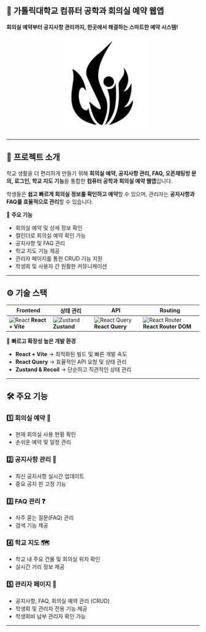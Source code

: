 

## 🏫 가톨릭대학교 컴퓨터 공학과 회의실 예약 웹앱  

**회의실 예약부터 공지사항 관리까지, 한곳에서 해결하는 스마트한 예약 시스템!**  

<p align="center">
  <img src="/public/assets/logo.svg" alt="Project Preview" width="50%">
</p>

---

## 📌 프로젝트 소개  
학교 생활을 더 편리하게 만들기 위해 **회의실 예약, 공지사항 관리, FAQ, 오픈채팅방 문의, 로그인, 학교 지도 기능**을 통합한 **컴퓨터 공학과 회의실 예약 웹앱**입니다.  

학생들은 **쉽고 빠르게 회의실 정보를 확인하고 예약**할 수 있으며, 관리자는 **공지사항과 FAQ를 효율적으로 관리**할 수 있습니다.  

🚀 **주요 기능**  
- 회의실 예약 및 상세 정보 확인
- 캘린더로 회의실 예약 확인 가능 
- 공지사항 및 FAQ 관리  
- 학교 지도 기능 제공  
- 관리자 페이지를 통한 CRUD 기능 지원  
- 학생회 및 사용자 간 원활한 커뮤니케이션  

---

## ⚙️ 기술 스택  

| Frontend | 상태 관리 | API | Routing |
|----------|----------|-----|---------|
| ![React](https://img.shields.io/badge/React-61DAFB?style=flat-square&logo=React&logoColor=white) **React + Vite** | ![Zustand](https://img.shields.io/badge/Zustand-%236080C4?style=flat-square&logo=Zustand&logoColor=white) **Zustand** | ![React Query](https://img.shields.io/badge/React%20Query-FF4154?style=flat-square&logo=React%20Query&logoColor=white) **React Query** | ![React Router](https://img.shields.io/badge/React%20Router-CA4245?style=flat-square&logo=React%20Router&logoColor=white) **React Router DOM** |

🚀 **빠르고 확장성 높은 개발 환경**  
- **React + Vite** → 최적화된 빌드 및 빠른 개발 속도  
- **React Query** → 효율적인 API 요청 및 상태 관리  
- **Zustand & Recoil** → 단순하고 직관적인 상태 관리  

---

## 🛠 주요 기능  

### 1️⃣ 회의실 예약 🏢  
- 현재 회의실 사용 현황 확인  
- 손쉬운 예약 및 일정 관리  

### 2️⃣ 공지사항 관리 📢  
- 최신 공지사항 실시간 업데이트  
- 중요 공지 핀 고정 기능  

### 3️⃣ FAQ 관리 ❓  
- 자주 묻는 질문(FAQ) 관리  
- 검색 기능 제공  

### 4️⃣ 학교 지도 🗺  
- 학교 내 주요 건물 및 회의실 위치 확인  
- 실시간 거리 정보 제공  

### 5️⃣ 관리자 페이지 🔧  
- 공지사항, FAQ, 회의실 예약 관리 (CRUD)  
- 학생회 및 관리자 전용 기능 제공  
- 학생회비 납부 관리자 확인 가능

---
